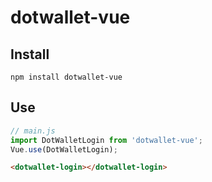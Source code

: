 # dotwallet-vue

## Install

```
npm install dotwallet-vue
```

## Use

```js
// main.js
import DotWalletLogin from 'dotwallet-vue';
Vue.use(DotWalletLogin);
```

```html
<dotwallet-login></dotwallet-login>
```

